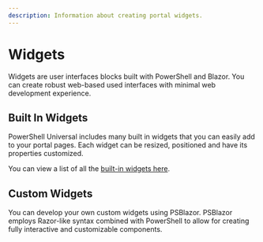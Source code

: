 ```yaml
---
description: Information about creating portal widgets.
---
```


# Widgets

Widgets are user interfaces blocks built with PowerShell and Blazor. You can create robust web-based used interfaces with minimal web development experience.&#x20;

## Built In Widgets

PowerShell Universal includes many built in widgets that you can easily add to your portal pages. Each widget can be resized, positioned and have its properties customized.&#x20;

You can view a list of all the [built-in widgets here](https://ironmansoftware.com/powershell-universal/modules/widgets).&#x20;

## Custom Widgets

You can develop your own custom widgets using PSBlazor. PSBlazor employs Razor-like syntax combined with PowerShell to allow for creating fully interactive and customizable components.
